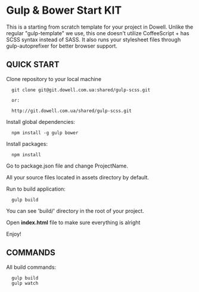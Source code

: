 # Gulp & Bower Start KIT

This is a starting from scratch template for your project in Dowell.
Unlike the regular "gulp-template" we use, this one doesn't utilize CoffeeScript + has SCSS syntax instead of SASS.
It also runs your stylesheet files through gulp-autoprefixer for better browser support.

## QUICK START

Clone repository to your local machine

      git clone git@git.dowell.com.ua:shared/gulp-scss.git

      or:

      http://git.dowell.com.ua/shared/gulp-scss.git

Install global dependencies:

      npm install -g gulp bower

Install packages:

      npm install
      
Go to package.json file and change ProjectName.

All your source files located in assets directory by default.

Run to build application:

      gulp build

You can see 'build/' directory in the root of your project.

Open **index.html** file to make sure everything is alright

Enjoy!


## COMMANDS

All build commands:

      gulp build
      gulp watch


